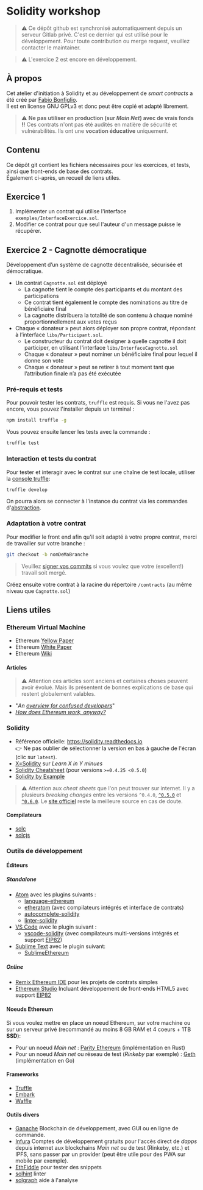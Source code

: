 # Solidity workshop
> :warning: Ce dépôt github est synchronisé automatiquement depuis un serveur Gitlab privé. C'est ce dernier qui est utilisé pour le développement. Pour toute contribution ou merge request, veuillez contacter le maintainer.

> :warning: L'exercice 2 est encore en développement.

## À propos
Cet atelier d'initiation à Solidity et au développement de _smart contracts_ a été créé par [Fabio Bonfiglio](https://fabio_bonfiglio.keybase.pub/).  
Il est en license GNU GPLv3 et donc peut être copié et adapté librement.  
> :warning: **Ne pas utiliser en production (sur _Main Net_) avec de vrais fonds !!** Ces contrats n'ont pas été audités en matière de sécurité et vulnérabilités. Ils ont une **vocation éducative** uniquement.

## Contenu
Ce dépôt git contient les fichiers nécessaires pour les exercices, et tests, ainsi que front-ends de base des contrats.  
Également ci-après, un recueil de liens utiles.

## Exercice 1
1. Implémenter un contrat qui utilise l'interface `exemples/InterfaceExercice.sol`.
2. Modifier ce contrat pour que seul l'auteur d'un message puisse le récupérer.

## Exercice 2 - Cagnotte démocratique
Développement d’un système de cagnotte décentralisée, sécurisée et démocratique.
- Un contrat `Cagnotte.sol` est déployé
	- La cagnotte tient le compte des participants et du montant des participations
	- Ce contrat tient également le compte des nominations au titre de bénéficiaire final
	- La cagnotte distribuera la totalité de son contenu à chaque nominé proportionnellement aux votes reçus
- Chaque « donateur » peut alors déployer son propre contrat, répondant à l’interface `libs/Participant.sol`.
	- Le constructeur du contrat doit designer à quelle cagnotte il doit participer, en utilisant l'interface `libs/InterfaceCagnotte.sol`
	- Chaque « donateur » peut nominer un bénéficiaire final pour lequel il donne son vote
	-	Chaque « donateur » peut se retirer à tout moment tant que l’attribution finale n’a pas été exécutée

### Pré-requis et tests
Pour pouvoir tester les contrats, `truffle` est requis. Si vous ne l'avez pas encore, vous pouvez l'installer depuis un terminal :
```sh
npm install truffle -g
```

Vous pouvez ensuite lancer les tests avec la commande :
```sh
truffle test
```

### Interaction et tests du contrat
Pour tester et interagir avec le contrat sur une chaîne de test locale, utiliser la [console truffle](https://www.trufflesuite.com/docs/truffle/getting-started/using-truffle-develop-and-the-console):
```sh
truffle develop
```
On pourra alors se connecter à l'instance du contrat via les commandes d'[abstraction](https://www.trufflesuite.com/docs/truffle/reference/contract-abstractions).

### Adaptation à votre contrat
Pour modifier le front end afin qu'il soit adapté à votre propre contrat, merci de travailler sur votre branche :
```sh
git checkout -b nomDeMaBranche
```
> Veuillez [signer vos commits](https://help.github.com/en/github/authenticating-to-github/signing-commits) si vous voulez que votre (excellent!) travail soit mergé.

Créez ensuite votre contrat à la racine du répertoire `/contracts` (au même niveau que `Cagnotte.sol`)

## Liens utiles
### Ethereum Virtual Machine
- Ethereum [Yellow Paper](https://ethereum.github.io/yellowpaper/paper.pdf)
- Ethereum [White Paper](https://github.com/ethereum/wiki/wiki/White-Paper)
- Ethereum [Wiki](https://github.com/ethereum/wiki/wiki)

#### Articles
> :warning: Attention ces articles sont anciens et certaines choses peuvent avoir évolué. Mais ils présentent de bonnes explications de base qui restent globalement valables.
- "_An [overview for confused developers](https://medium.com/@olxc/ethereum-and-smart-contracts-basics-e5c84838b19)_"
- [_How does Ethereum work, anyway?_](https://www.preethikasireddy.com/post/how-does-ethereum-work-anyway)

### Solidity
- Référence officielle: https://solidity.readthedocs.io  
:point_right: Ne pas oublier de sélectionner la version en bas à gauche de l'écran (clic sur `latest`).  
- [X=Solidity](https://learnxinyminutes.com/docs/solidity/) sur _Learn X in Y minues_
- [Solidity Cheatsheet](https://topmonks.github.io/solidity_quick_ref/) (pour versions `>=0.4.25 <0.5.0`)
- [Solidity by Example](https://solidity-by-example.org)

> :warning: Attention aux _cheat sheets_ que l'on peut trouver sur internet. Il y a plusieurs _breaking changes_ entre les versions `^0.4.0`, [`^0.5.0`](https://solidity.readthedocs.io/en/v0.5.0/050-breaking-changes.html) et [`^0.6.0`](https://solidity.readthedocs.io/en/v0.6.0/060-breaking-changes.html). Le [site officiel](https://solidity.readthedocs.io) reste la meilleure source en cas de doute.

#### Compilateurs
- [solc](https://github.com/ethereum/solidity)
- [solcjs](https://github.com/ethereum/solc-js)

### Outils de développement
#### Éditeurs
##### Standalone
- [Atom](https://atom.io/) avec les plugins suivants :
	- [language-ethereum](https://atom.io/packages/language-ethereum)
	- [etheratom](https://atom.io/packages/etheratom) (avec compilateurs intégrés et interface de contrats)
	- [autocomplete-solidity](https://atom.io/packages/autocomplete-solidity)
	- [linter-solidity](https://atom.io/packages/linter-solidity)
- [VS Code](https://code.visualstudio.com/) avec le plugin suivant :
	- [vscode-solidity](https://github.com/juanfranblanco/vscode-solidity) (avec compilateurs multi-versions intégrés et support [EIP82](https://github.com/ethereum/EIPs/issues/82))
- [Sublime Text](https://www.sublimetext.com/) avec le plugin suivant:
	- [SublimeEthereum](https://github.com/davidhq/SublimeEthereum)

##### Online
- [Remix Ethereum IDE](https://remix.ethereum.org) pour les projets de contrats simples
- [Ethereum Studio](https://superblocks.com/ethereum-studio/) Incluant développement de front-ends HTML5 avec support [EIP82](https://github.com/ethereum/EIPs/issues/82)

#### Noeuds Ethereum
Si vous voulez mettre en place un noeud Ethereum, sur votre machine ou sur un serveur privé (recommandé au moins 8 GB RAM et 4 coeurs + 1TB **SSD**):
- Pour un noeud _Main net_ : [Parity Ethereum](https://github.com/paritytech/parity-ethereum/releases) (implémentation en Rust)
- Pour un noeud _Main net_ ou réseau de test (_Rinkeby_ par exemple) : [Geth](https://geth.ethereum.org/docs/install-and-build/installing-geth) (implémentation en Go)

#### Frameworks
- [Truffle](https://www.trufflesuite.com/truffle)
- [Embark](https://framework.embarklabs.io/docs/)
- [Waffle](https://getwaffle.io/)

#### Outils divers
- [Ganache](https://www.trufflesuite.com/ganache) Blockchain de développement, avec GUI ou en ligne de commande.
- [Infura](https://infura.io/) Comptes de développement gratuits pour l'accès direct de _dapps_ depuis internet aux blockchains _Main net_ ou de test (Rinkeby, etc.) et IPFS, sans passer par un provider (peut être utile pour des PWA sur mobile par exemple).
- [EthFiddle](https://ethfiddle.com/) pour tester des snippets
- [solhint](https://github.com/protofire/solhint) linter
- [solgraph](https://github.com/raineorshine/solgraph) aide à l'analyse
